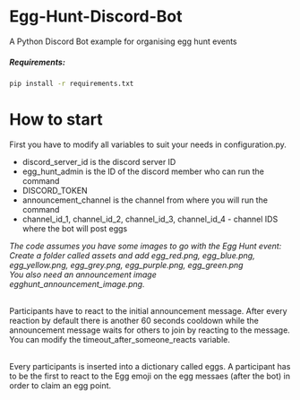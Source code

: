 # Egg-Hunt-Discord-Bot
A Python Discord Bot example for organising egg hunt events

##### Requirements:
```sh
pip install -r requirements.txt
```

# How to start
First you have to modify all variables to suit your needs in configuration.py. <br />

* discord_server_id is the discord server ID <br />
* egg_hunt_admin is the ID of the discord member who can run the command <br />
* DISCORD_TOKEN <br />
* announcement_channel is the channel from where you will run the command <br />
* channel_id_1, channel_id_2, channel_id_3, channel_id_4 - channel IDS where the bot will post eggs

*The code assumes you have some images to go with the Egg Hunt event: <br />
Create a folder called assets and add egg_red.png, egg_blue.png, egg_yellow.png, egg_grey.png, egg_purple.png, egg_green.png <br />
You also need an announcement image egghunt_announcement_image.png.* <br /> <br />

Participants have to react to the initial announcement message. After every reaction by default there is another 60 seconds cooldown while the announcement message waits for others to join by reacting to the message. You can modify the timeout_after_someone_reacts variable.  <br /> <br />

Every participants is inserted into a dictionary called eggs. A participant has to be the first to react to the Egg emoji on the egg messaes (after the bot) in order to claim an egg point. <br />
